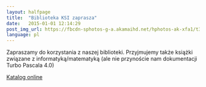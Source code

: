 ```yaml
---
layout: halfpage
title:  "Biblioteka KSI zaprasza"
date:   2015-01-01 12:14:29
post_img_url: https://fbcdn-sphotos-g-a.akamaihd.net/hphotos-ak-xfa1/t31.0-8/12492032_1083729518327483_2672522444431790535_o.jpg
language: pl
---
```

Zapraszamy do korzystania z naszej biblioteki. Przyjmujemy także książki związane z informatyką/matematyką (ale nie przynoście nam dokumentacji Turbo Pascala 4.0)

[Katalog online](http://erc.ksi.ii.uj.edu.pl/ksiegozbior)